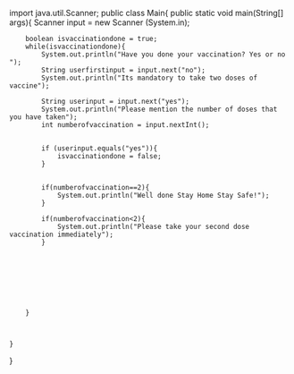 import java.util.Scanner;
public class Main{
    public static void main(String[] args){
        Scanner input = new Scanner (System.in);

        boolean isvaccinationdone = true;
        while(isvaccinationdone){
            System.out.println("Have you done your vaccination? Yes or no ");
            String userfirstinput = input.next("no");
            System.out.println("Its mandatory to take two doses of vaccine");

            String userinput = input.next("yes");
            System.out.println("Please mention the number of doses that you have taken");
            int numberofvaccination = input.nextInt();


            if (userinput.equals("yes")){
                isvaccinationdone = false;
            }


            if(numberofvaccination==2){
                System.out.println("Well done Stay Home Stay Safe!");
            }

            if(numberofvaccination<2){
                System.out.println("Please take your second dose vaccination immediately");
            }








        }



    }
}
